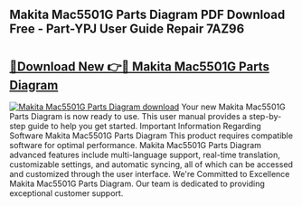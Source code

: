 ## Makita Mac5501G Parts Diagram PDF Download Free - Part-YPJ User Guide Repair 7AZ96

# <h2><a href="http://dfq202.blite.top/?on=Makita+Mac5501G+Parts+Diagram">🔗Download New 👉🔴 Makita Mac5501G Parts Diagram</a></h2>

[![Makita Mac5501G Parts Diagram download](https://i.imgur.com/lujVjoI.png)](http://dfq202.blite.top/?on=Makita+Mac5501G+Parts+Diagram)
Your new Makita Mac5501G Parts Diagram is now ready to use. This user manual provides a step-by-step guide to help you get started. Important Information Regarding Software Makita Mac5501G Parts Diagram This product requires compatible software for optimal performance. Makita Mac5501G Parts Diagram advanced features include multi-language support, real-time translation, customizable settings, and automatic syncing, all of which can be accessed and customized through the user interface. We're Committed to Excellence Makita Mac5501G Parts Diagram. Our team is dedicated to providing exceptional customer support.
